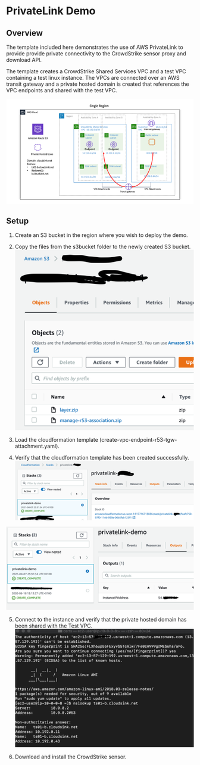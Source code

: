 # PrivateLink Demo
## Overview
The template included here demonstrates the use of AWS PrivateLink to provide provide private connectivity to the 
CrowdStrike sensor proxy and download API.

The template creates a CrowdStrike Shared Services VPC and a test VPC containing a test linux instance.
The VPCs are connected over an AWS transit gateway and a private hosted domain is created that references the VPC 
endpoints and shared with the test VPC. 

![PrivateLink Demo](./docs/images/privatelink-demo.png)

## Setup

1) Create an S3 bucket in the region where you wish to deploy the demo.

   
2) Copy the files from the s3bucket folder to the newly created S3 bucket.
![](docs/images/s3bucket-sm.png)
   
3) Load the cloudformation template (create-vpc-endpoint-r53-tgw-attachment.yaml).


4) Verify that the cloudformation template has been created successfully.
![](docs/images/cft-status-sm.png)
   
![](docs/images/cft-output-sm.png)

5) Connect to the instance and verify that the private hosted domain has been shared with the Test VPC.
![](docs/images/dnstest-sm.png)

6) Download and install the CrowdStrike sensor.